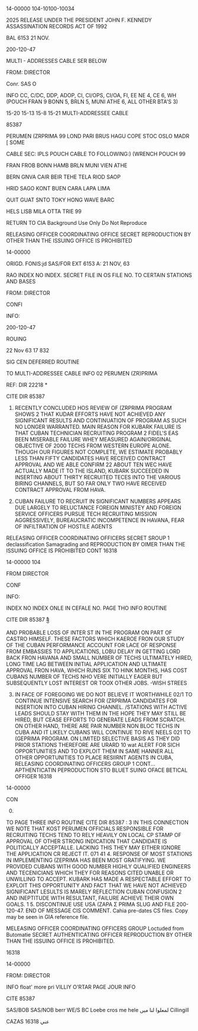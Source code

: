 14-00000
104-10100-10034

2025 RELEASE UNDER THE PRESIDENT JOHN F. KENNEDY ASSASSINATION RECORDS ACT OF 1992

BAL
6153
21 NOV.

200-120-47

MULTI - ADDRESSES CABLE SER BELOW

FROM: DIRECTOR

Conr. SAS O

INFO CC, C/DC, DDP, ADOP, CI, CI/OPS, CI/OA, FI, EE
NE 4, CE 6, WH (POUCH FRAN 9 BONN 5, BRLN 5, MUNI
ATHE 6, ALL OTHER BTA'S 3)

15-20 15-13 15-8 15-21
MULTI-ADDRESSEE CABLE

85387

PERUMEN (ZRPRIMA
99
LOND PARI BRUS HAGU COPE STOC OSLO MADR
[ SOME

CABLE SEC: IPLS POUCH CABLE TO FOLLOWING:) (WRENCH POUCH 99

FRAN FROB BONN HAMB BRLN MUNI VIEN ATHE

BERN GNVA CAIR BEIR TEHE TELA RIOD SAOP

HRID SAGO KONT BUEN CARA LAPA LIMA

QUIT GUAT SNTO TOKY HONG WAVE BARC

HELS LISB MILA OTTA TRIE 99

RETURN TO CIA
Background Use Only
Do Not Reproduce

RELEASING OFFICER
COORDINATING OFFICE
SECRET
REPRODUCTION BY OTHER THAN THE ISSUING OFFICE IS PROHIBITED

14-00000

ORIGD. FONIS:jd
SAS/FOR
EXT 6153
A: 21 NOV, 63

RAO INDEX
NO INDEX.
SECRET
FILE IN OS FILE NO.
TO CERTAIN STATIONS AND BASES

FROM: DIRECTOR

CONFI

INFO:

200-120-47

ROUING

22 Nov 63 17 832

SIG CEN
DEFERRED
ROUTINE

TO MULTI-ADDRESSEE CABLE INFO
02
PERUMEN (ZR)PRIMA

REF: DIR 22218 *

CITE DIR
85387

1. RECENTLY CONCLUDED HOS REVIEW OF (ZRPRIMA PROGRAM SHOWS
2
THAT KUDAR EFFORTS HAVE NOT ACHIEVED ANY SIGNIFICANT RESULTS AND
CONTINUATION OF PROGRAM AS SUCH NO LONGER WARRANTED. MAIN REASON
FOR KUBARK FAILURE IS THAT CUBAN TECHNICIAN RECRUITING PROGRAM
2
FIDEL'S
EAS BEEN MISERABLE FAILURE WHEY MEASURED AGAIN/ORIGINAL
OBJECTIVE OF 2000 TECHS FROM WESTERN EUROPE ALONE. THOUGH OUR
FIGURES NOT COMPLETE, WE ESTIMATE PROBABLY LESS THAN FIFTY
CANDIDATES HAVE RECEIVED CONTRACT APPROVAL AND WE ABLE CONFIRM
22
ABOUT TEN WEC HAVE ACTUALLY MADE IT TO THE ISLAND, KUBARK
SUCCEEDED IN INSERTING ABOUT THIRTY RECRUITED TECES INTO THE
VARIOUS BIRING CHANNELS, BUT SO FAR ONLY TWO HAVE RECEIVED CONTRACT
APPROVAL FROM HAVA.

2. CUBAN FAILURE TO RECRUIT IN SIGNIFICANT NUMBERS APPEARS
DUE LARGELY TO RELUCTANCE FOREIGN MINISTEY AND FOREIGN SERVICE
OFFICERS PURSUE TECH RECRUITING MISSION AGGRESSIVELY, BUREAUCRATIC
INCOMPETENCE IN HAVANA, FEAR OF INFILTRATION OF HOSTILE AGENTS

RELEASING OFFICER
COORDINATING OFFICERS
SECRET
SROUP 1
declassification
Samagrading and
REPRODUCTION BY OIMER THAN THE ISSUING OFFICE IS PROHIBITED
CONT
16318

14-00000
104

FROM DIRECTOR

CONF

INFO:

INDEX
NO INDEX
ONLE IN CEFALE NO.
PAGE THO
INFO
ROUTINE

CITE DIR 85387
శ్రీ

AND PROBABLE LOSS OF INTER ST IN THE PROGRAM ON PART OF CASTRO
HIMSELF. THESE FACTORS WHICH KAEROE FRON OUR STUDY OF THE CUBAN
PERFORMANCE ACCOUNT FOR LACE OF RESPONSE FROM EMBASSIES TO
APPLICATIONS, LOBU DELAY IN GETTING LORD BACK FRON HAVANA AND
SMALL NUMBER OF TECHS ULTIMATELY HIRED, LONG TIME LAG BETWEEN
INITIAL APPLICATION AND ULTIMATE APPROVAL FRON HAVA, WHICH RUNS
SIX TO HINK MONTHS, HAS COST CUBANS NUMBER OF TECHS NHO VERE
INITIALLY EAGER BUT SUBSEQUENTLY LOST INTEREST OR TOOX OTHER
JOBS.
-WISH STREES

3. IN FACE OF FOREGOING WE DO NOT BELIEVE IT WORTHWHILE
02/1
TO CONTINUE INTENSIVE SEARCH FOR (ZRPRIMA CANDIDATES FOR INSERTION
INTO CUBAN HIRING CHANNEL. /STATIONS WITH ACTIVE LEADS SHOULD STAY
WITH THEM IN THE HOPE THEY MAY STILL BE HIRED, BUT CEASE EFFORTS
TO GENERATE LEADS FROM SCRATCH. ON OTHER HAND, THERE ARE PAIR
NUMBER NON BLOC TECHS IN CUBA AND IT LIKELY CUBANS WILL CONTINUE
TO RIVE NEELS
021
TO (GEPRIMA PROGRAM.
ON LIMITED SELECTIVE BASIS AS THEY DID PRIOR
STATIONS THEREFORE ARE URARD 10 wat
ALERT FOR SICH OPPORTUNITIES AND TO EXPLOIT THEM IN SAME HANNER
ALL OTHER OPPORTUNITIES TO PLACE RESIIRNT AGENTS IN CUBA,
RELEASING
COORDINATING OFFICERS
GROUP 1
CONT...
APTHENTICATIN
PEPRODUCTION STO
BLUET
SUING OFACE BETICAL
OFFIGER
16318

14-00000

CON

0.

TO
PAGE THREE
INFO
ROUTINE
CITE DIR
85387
:
3
IN THIS CONNECTION WE NOTE THAT KOST PERUMEN OFFICIALS RESPONSIBLE
FOR RECRUITING TECHS TEND TO RELY HEAVILY ON LOCAL CP STAMP OF
APPROVAL OF OTHER STRONG INDICATION THAT CANDIDATE IS POLITICALLY
ACCEPTALLE. LACKING THIS THEY MAY EITHER IGNORE THE APPLICATION
CR REJECT IT.
071
41
4. RESPONSE OF MOST STATIONS IN IMPLEMENTING (ZEPRIMA HAS
BEEN MOST GRATIFYING. WE PROVIDED CUBANS WITH GOOD NUMBER HIGHLY
QUALIFIED ENGINEERS AND TECENICIANS WHICH THEY FOR REASONS CITED
UNABLE OR UNWILLING TO ACCEPT. KUBARK HAS MADE A RESPECTABLE
EFFORT TO EXPLOIT THIS OPPORTUNITY AND FACT THAT WE HAVE NOT
ACHIEVED SIGNIFICANT LESULTS IS MARELY REFLECTION CUBAN CONFUSION
2
AND INEPTITUDE WITH RESULTANT, FAILURE ACHIEVE THEIR OWN GOALS.
1
5. DISCONTINUE USE USA (ZAPA
Σ
PRIMA SLUG AND FILE 200-120-47.
END OF MESSAGE
CIS COMMENT. Cahia pre-dates CS files. Copy may be seen in GIA
reference file.

MELEASING OFFICER
COORDINATING OFFICERS
GROUP
Loctuded from Butomatie
SECRET
AUTHENTICATING
OFFICER
REPRODUCTION BY OTHER THAN THE ISSUING OFFICE IS PROHIBITED.

16318

14-00000

FROM: DIRECTOR

INFO
float' more
pri
VILLIY O'RTAR
PAGE JOUR
INFO

CITE
85387

SAS/BOB
SAS/NOB
berr
WE/S BC Loebe
cros me hele
لمعلوا لنا میں
Cillingill

CAZAS
عني
16318
